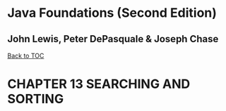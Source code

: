 # **Java Foundations (Second Edition)**
## John Lewis, Peter DePasquale & Joseph Chase

[Back to TOC](THE%20BOOK%20ONJAVA.md)

# CHAPTER 13 SEARCHING AND SORTING